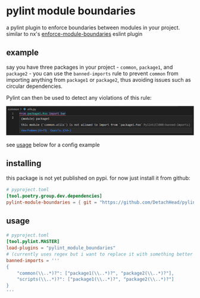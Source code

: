# pylint module boundaries

a pylint plugin to enforce boundaries between modules in your project. similar to nx's
[enforce-module-boundaries](https://nx.dev/core-features/enforce-project-boundaries) eslint plugin

## example

say you have three packages in your project - `common`, `package1`, and `package2` - you can use the `banned-imports` rule to prevent `common` from importing anything from `package1` or `package2`, thus avoiding issues such as circular dependencies.

Pylint can then be used to detect any violations of this rule:

![](readme-images/img.png)

see [usage](/#usage) below for a config example

## installing

this package is not yet published on pypi. for now just install it from github:

```toml
# pyproject.toml
[tool.poetry.group.dev.dependencies]
pylint-module-boundaries = { git = "https://github.com/DetachHead/pylint-module-boundaries.git", rev = "master" }
```

## usage

```toml
# pyproject.toml
[tool.pylint.MASTER]
load-plugins = "pylint_module_boundaries"
# (currently uses regex but i want to replace it with something better in the future)
banned-imports = '''
{
    "common(\\..*)?": ["package1(\\..*)?", "package2(\\..*)?"],
    "scripts(\\..*)?": ["package1(\\..*)?", "package2(\\..*)?"]
}
'''
```
